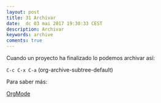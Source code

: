 ```yaml
---
layout: post
title: 31 Archivar
date:  dc 03 mai 2017 19:30:33 CEST 
description: Archivar
keywords: archive
coments: true
---
```



Cuando un proyecto ha finalizado lo podemos archivar así:

`C-c C-x C-a`     (org-archive-subtree-default)

Para saber más:

[OrgMode](http://orgmode.org/manual/Archiving.html)
